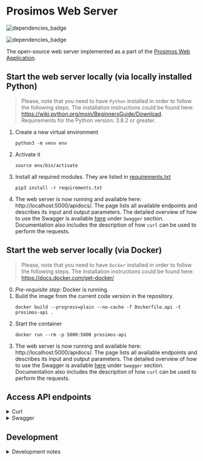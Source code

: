 # Prosimos Web Server

![dependencies_badge](https://github.com/AutomatedProcessImprovement/prosimos-microservice/actions/workflows/deps-python-app.yml/badge.svg)

![dependencies_badge](https://github.com/AutomatedProcessImprovement/prosimos-microservice/actions/workflows/docker-image.yml/badge.svg)

The open-source web server implemented as a part of the [Prosimos Web Application](https://github.com/AutomatedProcessImprovement/prosimos-docker).

## Start the web server locally (via locally installed Python)
> Please, note that you need to have `Python` installed in order to follow the following steps. The installation instructions could be found here: https://wiki.python.org/moin/BeginnersGuide/Download. Requirements for the Python version: 3.8.2 or greater.

1) Create a new virtual environment
    ```
    python3 -m venv env
    ```

2) Activate it
    ```
    source env/bin/activate
    ```

3) Install all required modules. They are listed in [requirements.txt](https://github.com/AutomatedProcessImprovement/prosimos-microservice/blob/main/requirements.txt)
    ```
    pip3 install -r requirements.txt
    ```

4) The web server is now running and available here: http://localhost:5000/apidocs/. The page lists all available endpoints and describes its input and output parameters. The detailed overview of how to use the Swagger is available [here](#access-api-endpoints) under `Swagger` section. Documentation also includes the description of how `curl` can be used to perform the requests.


## Start the web server locally (via Docker)
> Please, note that you need to have `Docker` installed in order to follow the following steps. The installation instructions could be found here: https://docs.docker.com/get-docker/

0) *Pre-requisite step*: Docker is running.
1) Build the image from the current code version in the repository. 
    ```
    docker build --progress=plain --no-cache -f Dockerfile.api -t prosimos-api .
    ```
2) Start the container
    ```
    docker run --rm -p 5000:5000 prosimos-api
    ```
3) The web server is now running and available here: http://localhost:5000/apidocs/. The page lists all available endpoints and describes its input and output parameters. The detailed overview of how to use the Swagger is available [here](#access-api-endpoints) under `Swagger` section. Documentation also includes the description of how `curl` can be used to perform the requests.

## Access API endpoints 

<details>
    <summary>Curl</summary>

1. Discover simulation parameters based on logs. 
```
curl \
    -X POST "http://localhost:5000/api/discovery" \
    -H "accept: application/json" \
    -H "Content-Type: multipart/form-data" \
    -F "bpmnFile=@purchasing_example.bpmn" \
    -F "logsFile=@PurchasingExample.xes"
```
where `@purchasing_example.bpmn` and `@PurchasingExample.xes` should be replaced with the full path to the file on your computer, for example, `@"/Users/iryna/Documents/proposed.json"`

2. Perform the simulation
```
curl \
    -X POST "http://localhost:5000/api/simulate" \
    -H "accept: application/json" \
    -H "Content-Type: multipart/form-data" \
    -F "startDate=2022-05-03T12:05:19.1919+03:00" \
    -F "numProcesses=1" \
    -F "modelFile=@purchasing_example.bpmn" \
    -F "simScenarioFile=@discovery_results_mos9tbez.json;type=application/json"
```
where `@purchasing_example.bpmn` and `@discovery_results_mos9tbez.json` should be replaced with the full path to the file on your computer.

3. Get files generated together with the simulation (logs and statistics). 
```
curl \
    -X GET "http://localhost:5000/api/simulationFile?fileName=stats_kjv4fq1r.csv" \
    -H "accept: application/json"
```
where `stats_kjv4fq1r.csv` should be replaced with the filename which you want to get (the filename is being returned on `/api/simulate` call).

</details>

<details>
    <summary>Swagger</summary>

To access Swagger and perform API calls directly from the web browser, you can access <http://localhost:5000/apidocs/>

![swagger-ui](https://user-images.githubusercontent.com/14131790/168087906-19788c31-9d2d-4f30-9401-7d05ddd94f54.png)
</details>

## Development
<details><summary>Development notes</summary>

## Release the new version of the API docker image
1) Build the image from the current code version.
    ```
    docker build --progress=plain --no-cache -f Dockerfile.api -t prosimos-api .
    ```

2) Get the image id of the created image in step 1
    ```
    docker images prosimos-api
    ```

3) Tag the image specifying the version we will be releasing, e.g. `0.1.2`
    ```
    docker tag 39a635198e63 irynahalenok/prosimos-api:0.1.2
    ```

4) Push the created version to the Docker hub
    ```
    docker push irynahalenok/prosimos-api:0.1.2
    ```

5) Tag the created version in git
    ```
    git tag v0.1.2 <SHA>
    ```
    where `<SHA>` should be changed to the SHA of the last commit in the release.

6) Push the created tag
    ```
    git push origin v0.1.2
    ```
</summary>
